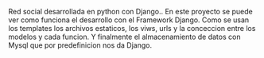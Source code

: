 Red social desarrollada en python con Django..
En este proyecto se puede ver como  funciona el desarrollo con el Framework Django.
Como se usan los templates los archivos estaticos, los viws, urls y la conceccion entre los modelos y cada funcion. 
Y finalmente el almacenamiento de datos con Mysql que por predefinicion nos da Django.
